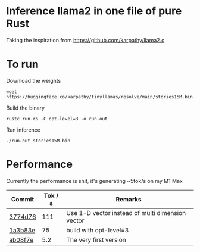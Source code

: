 # Inference llama2 in one file of pure Rust
Taking the inspiration from https://github.com/karpathy/llama2.c

# To run
Download the weights
```
wget https://huggingface.co/karpathy/tinyllamas/resolve/main/stories15M.bin
```

Build the binary
```
rustc run.rs -C opt-level=3 -o run.out
```

Run inference
```
./run.out stories15M.bin
```

# Performance
Currently the performance is shit, it's generating ~5tok/s on my M1 Max


| Commit | Tok / s | Remarks |
|--------|---------|-------------|
| [3774d76](https://github.com/qnkhuat/llama2.rs/commit/3774d76) | 111 | Use 1-D vector instead of multi dimension vector |
| [1a3b83e](https://github.com/qnkhuat/llama2.rs/commit/1a3b83e) | 75 | build with opt-level=3 |
| [ab08f7e](https://github.com/qnkhuat/llama2.rs/blob/ab08f7e/run.c) | 5.2 | The very first version |
